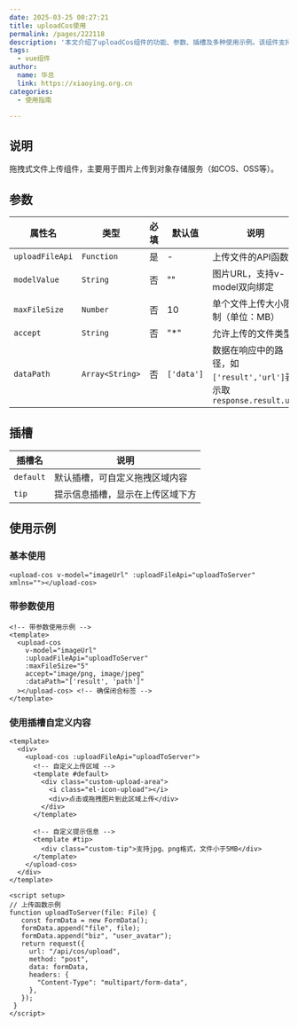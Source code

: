 ```yaml
---
date: 2025-03-25 00:27:21
title: uploadCos使用
permalink: /pages/222118
description: '本文介绍了uploadCos组件的功能、参数、插槽及多种使用示例。该组件支持拖拽上传图片，允许配置上传API、文件大小限制、文件类型和响应数据路径。通过插槽可以自定义上传区域和提示信息。示例代码展示了基本用法和高级定制方式，便于开发者快速集成和灵活应用。'
tags:
  - vue组件
author:
  name: 华总
  link: https://xiaoying.org.cn
categories:
  - 使用指南

---
```






## 说明

拖拽式文件上传组件，主要用于图片上传到对象存储服务（如COS、OSS等）。

## 参数

| 属性名        | 类型          | 必填 | 默认值        | 说明                                         |
| ------------- | ------------- | ---- |------------|--------------------------------------------|
| `uploadFileApi` | `Function`      | 是   | -          | 上传文件的API函数                                 |
| `modelValue`    | `String`        | 否   | ""         | 图片URL，支持v-model双向绑定                        |
| `maxFileSize`   | `Number`        | 否   | 10         | 单个文件上传大小限制（单位：MB）                          |
| `accept`        | `String`        | 否   | "*"        | 允许上传的文件类型                 |
| `dataPath`      | `Array<String>` | 否   | `['data']` | 数据在响应中的路径，如`['result','url']`表示取`response.result.url` |


## 插槽

| 插槽名     | 说明               |
|---------|------------------|
| `default` | 默认插槽，可自定义拖拽区域内容  |
| `tip `    | 提示信息插槽，显示在上传区域下方 |


## 使用示例

### 基本使用

```vue
<upload-cos v-model="imageUrl" :uploadFileApi="uploadToServer" xmlns=""></upload-cos>
```

### 带参数使用

```vue
<!-- 带参数使用示例 -->
<template>
  <upload-cos
    v-model="imageUrl"
    :uploadFileApi="uploadToServer"
    :maxFileSize="5"
    accept="image/png, image/jpeg"
    :dataPath="['result', 'path']"
  ></upload-cos> <!-- 确保闭合标签 -->
</template>

```

### 使用插槽自定义内容
```vue
<template>
  <div>
    <upload-cos :uploadFileApi="uploadToServer">
      <!-- 自定义上传区域 -->
      <template #default>
        <div class="custom-upload-area">
          <i class="el-icon-upload"></i>
          <div>点击或拖拽图片到此区域上传</div>
        </div>
      </template>
      
      <!-- 自定义提示信息 -->
      <template #tip>
        <div class="custom-tip">支持jpg、png格式，文件小于5MB</div>
      </template>
    </upload-cos>
  </div>
</template>

<script setup>
// 上传函数示例
function uploadToServer(file: File) {
   const formData = new FormData();
   formData.append("file", file);
   formData.append("biz", "user_avatar");
   return request({
     url: "/api/cos/upload",
     method: "post",
     data: formData,
     headers: {
       "Content-Type": "multipart/form-data",
     },
   });
 }
</script>
```